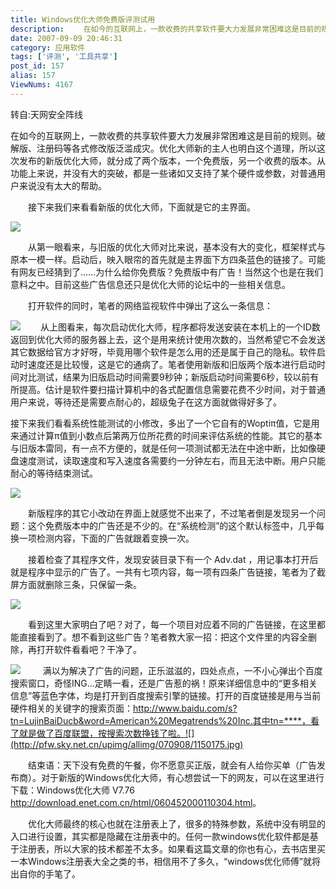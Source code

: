 ```yaml
---
title: Windows优化大师免费版评测试用
description: 　　在如今的互联网上，一款收费的共享软件要大力发展非常困难这是目前的规则。破解版、注册码等各式修改版泛滥成灾。优化大师新的主人也明白这个道理，所以这次发布的新版优化大师，就分成了两个版本，一个免费版，另一个收费的版本。从功能上来说，并没有大的突破，都是一些诸如又支持了某个硬件或参数，对普通用户来说没有太大的帮助。　　接下来我们来看看新版的优化大师，下面就是它的主界面。
date: 2007-09-09 20:46:31
category: 应用软件
tags: ['评测', '工具共享']
post_id: 157
alias: 157
ViewNums: 4167
---
```


转自:天网安全阵线

在如今的互联网上，一款收费的共享软件要大力发展非常困难这是目前的规则。破解版、注册码等各式修改版泛滥成灾。优化大师新的主人也明白这个道理，所以这次发布的新版优化大师，就分成了两个版本，一个免费版，另一个收费的版本。从功能上来说，并没有大的突破，都是一些诸如又支持了某个硬件或参数，对普通用户来说没有太大的帮助。

　　接下来我们来看看新版的优化大师，下面就是它的主界面。

![](http://pfw.sky.net.cn/upimg/allimg/070908/1150170.jpg)

　　从第一眼看来，与旧版的优化大师对比来说，基本没有大的变化，框架样式与原本一模一样。启动后，映入眼帘的首先就是主界面下方四条蓝色的链接了。可能有网友已经猜到了&hellip;&hellip;为什么给你免费版？免费版中有广告！当然这个也是在我们意料之中。目前这些广告信息还只是优化大师的论坛中的一些相关信息。

　　打开软件的同时，笔者的网络监视软件中弹出了这么一条信息：

![](http://pfw.sky.net.cn/upimg/allimg/070908/1150171.jpg)
　　从上图看来，每次启动优化大师，程序都将发送安装在本机上的一个ID数返回到优化大师的服务器上去，这个是用来统计使用次数的，当然希望它不会发送其它数据给官方才好呀，毕竟用哪个软件是怎么用的还是属于自己的隐私。软件启动时速度还是比较慢，这是它的通病了。笔者使用新版和旧版两个版本进行启动时间对比测试，结果为旧版启动时间需要9秒钟；新版启动时间需要6秒，较以前有所提高。估计是软件要扫描计算机中的各式配置信息需要花费不少时间，对于普通用户来说，等待还是需要点耐心的，超级兔子在这方面就做得好多了。

接下来我们看看系统性能测试的小修改，多出了一个它自有的Wopti&pi;值，它是用来通过计算&pi;值到小数点后第两万位所花费的时间来评估系统的性能。其它的基本与旧版本雷同，有一点不方便的，就是任何一项测试都无法在中途中断，比如像硬盘速度测试，读取速度和写入速度各需要约一分钟左右，而且无法中断。用户只能耐心的等待结束测试。

[![](http://pfw.sky.net.cn/upimg/allimg/070908/1150172.jpg)](http://www.enet.com.cn/eschool/img/2007/0907/03/1328633.jpg)

　　新版程序的其它小改动在界面上就感觉不出来了，不过笔者倒是发现另一个问题：这个免费版本中的广告还是不少的。在&ldquo;系统检测&rdquo;的这个默认标签中，几乎每换一项检测内容，下面的广告就跟着变换一次。

　　接着检查了其程序文件，发现安装目录下有一个 Adv.dat ，用记事本打开后就是程序中显示的广告了。一共有七项内容，每一项有四条广告链接，笔者为了截屏方面就删除三条，只保留一条。

![](http://pfw.sky.net.cn/upimg/allimg/070908/1150173.jpg)

　　看到这里大家明白了吧？对了，每一个项目对应着不同的广告链接，在这里都能直接看到了。想不看到这些广告？笔者教大家一招：把这个文件里的内容全删除，再打开软件看看吧？干净了。

![](http://pfw.sky.net.cn/upimg/allimg/070908/1150174.jpg)  　　满以为解决了广告的问题，正乐滋滋的，四处点点，一不小心弹出个百度搜索窗口，奇怪ING&hellip;定睛一看，还是广告惹的祸！原来详细信息中的&ldquo;更多相关信息&rdquo;等蓝色字体，均是打开到百度搜索引擎的链接。打开的百度链接是用与当前硬件相关的关键字的搜索页面：http://www.baidu.com/s?tn=LujinBaiDucb&word=American%20Megatrends%20Inc.其中tn=****，看了就是做了百度联盟，按搜索次数挣钱了啦。![](http://pfw.sky.net.cn/upimg/allimg/070908/1150175.jpg)

　　结束语：天下没有免费的午餐，你不愿意买正版，就会有人给你买单（广告发布商）。对于新版的Windows优化大师，有心想尝试一下的网友，可以在这里进行下载：Windows优化大师 V7.76 <http://download.enet.com.cn/html/060452000110304.html>。

　　优化大师最终的核心也就在注册表上了，很多的特殊参数，系统中没有明显的入口进行设置，其实都是隐藏在注册表中的。任何一款windows优化软件都是基于注册表，所以大家的技术都差不太多。如果看这篇文章的你也有心，去书店里买一本Windows注册表大全之类的书，相信用不了多久，&ldquo;windows优化师傅&rdquo;就将出自你的手笔了。